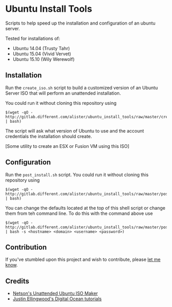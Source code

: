 # Ubuntu Install Tools
Scripts to help speed up the installation and configuration of an ubuntu server.

Tested for installations of:
* Ubuntu 14.04 (Trusty Tahr)
* Ubuntu 15.04 (Vivid Vervet)
* Ubuntu 15.10 (Wily Werewolf)

## Installation
Run the `create_iso.sh` script to build a customized version of an Ubuntu Server ISO that will perform an unattended installation.

You could run it without cloning this repository using

    $(wget -qO - http://gitlab.different.com/alister/ubuntu_install_tools/raw/master/create_iso.sh | bash)

The script will ask what version of Ubuntu to use and the account credentials the installation should create.

[Some utility to create an ESX or Fusion VM using this ISO]

## Configuration
Run the `post_install.sh` script. You could run it without cloning this repository using

    $(wget -qO - http://gitlab.different.com/alister/ubuntu_install_tools/raw/master/post_install.sh | bash)

You can change the defaults located at the top of this shell script or change them from teh command line. To do this with the command above use

    $(wget -qO - http://gitlab.different.com/alister/ubuntu_install_tools/raw/master/post_install.sh | bash -s <hostname> <domain> <username> <password>)

## Contribution
If you've stumbled upon this project and wish to contribute, please [let me know](mailto:alister@different.com).

## Credits
* [Netson's Unattended Ubuntu ISO Maker](https://github.com/netson/ubuntu-unattended)
* [Justin Ellingwood's Digital Ocean tutorials](https://www.digitalocean.com/community/tutorials/additional-recommended-steps-for-new-ubuntu-14-04-servers)
